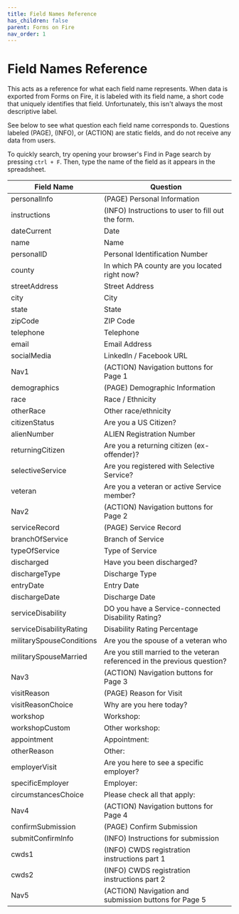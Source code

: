```yaml
---
title: Field Names Reference
has_children: false
parent: Forms on Fire
nav_order: 1
---
```


# Field Names Reference

This acts as a reference for what each field name represents. When data is exported from Forms on Fire, it is labeled with its field name, a short code that uniquely identifies that field. Unfortunately, this isn't always the most descriptive label.

See below to see what question each field name corresponds to. Questions labeled (PAGE), (INFO), or (ACTION) are static fields, and do not receive any data from users.

To quickly search, try opening your browser's Find in Page search by pressing `ctrl + F`. Then, type the name of the field as it appears in the spreadsheet.

Field Name | Question
---------- | ---------
personalInfo | (PAGE) Personal Information
instructions | (INFO) Instructions to user to fill out the form.
dateCurrent | Date
name | Name
personalID | Personal Identification Number
county | In which PA county are you located right now?
streetAddress | Street Address
city | City
state | State
zipCode | ZIP Code
telephone | Telephone
email | Email Address
socialMedia | LinkedIn / Facebook URL
Nav1 | (ACTION) Navigation buttons for Page 1
demographics | (PAGE) Demographic Information
race | Race / Ethnicity
otherRace | Other race/ethnicity
citizenStatus | Are you a US Citizen?
alienNumber | ALIEN Registration Number
returningCitizen | Are you a returning citizen (ex-offender)?
selectiveService | Are you registered with Selective Service?
veteran | Are you a veteran or active Service member?
Nav2 | (ACTION) Navigation buttons for Page 2
serviceRecord | (PAGE) Service Record
branchOfService | Branch of Service
typeOfService | Type of Service
discharged | Have you been discharged?
dischargeType | Discharge Type
entryDate | Entry Date
dischargeDate | Discharge Date
serviceDisability | DO you have a Service-connected Disability Rating?
serviceDisabilityRating | Disability Rating Percentage
militarySpouseConditions | Are you the spouse of a veteran who
militarySpouseMarried | Are you still married to the veteran referenced in the previous question?
Nav3 | (ACTION) Navigation buttons for Page 3
visitReason | (PAGE) Reason for Visit
visitReasonChoice | Why are you here today?
workshop | Workshop:
workshopCustom | Other workshop:
appointment | Appointment:
otherReason | Other:
employerVisit | Are you here to see a specific employer?
specificEmployer | Employer:
circumstancesChoice | Please check all that apply:
Nav4 | (ACTION) Navigation buttons for Page 4
confirmSubmission | (PAGE) Confirm Submission
submitConfirmInfo | (INFO) Instructions for submission
cwds1 | (INFO) CWDS registration instructions part 1
cwds2 | (INFO) CWDS registration instructions part 2
Nav5 | (ACTION) Navigation and submission buttons for Page 5
